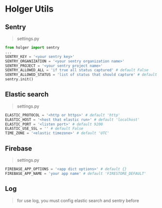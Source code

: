 # Holger Utils


## Sentry
> settings.py
```python
from holger import sentry
...
SENTRY_KEY = '<your sentry key>'
SENTRY_ORGANIZATION = '<your sentry organization name>'
SENTRY_PROJECT = '<your sentry project name>'
SENTRY_ALLOWED_ALL = 'if true all status captured' # default False
SENTRY_ALLOWED_STATUS = 'list of status that should capture' # default []
sentry.init()
``` 

## Elastic search
> settings.py
```python
ELASTIC_PROTOCOL = '<http or https>' # default 'http'
ELASTIC_HOST = '<host that elastic run>' # default 'localhost'
ELASTIC_PORT = '<listen port>' # default 9200
ELASTIC_USE_SSL = '' # default False
TIME_ZONE = '<elastic timezone>' # default 'UTC' 
```

## Firebase
> settings.py
```python
FIREBASE_APP_OPTIONS = '<app dict options>' # default {}
FIREBASE_APP_NAME = 'your app name' # default 'FIRESTORE_DEFAULT'
```


## Log
> for use log, you must config elastic search and sentry before
